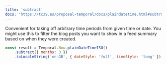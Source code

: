 ```yaml
---
title: 'subtract'
docs: 'https://tc39.es/proposal-temporal/docs/plaindatetime.html#subtract'
---
```


Convenient for taking off arbitrary time periods from given time or date. You
might use this to filter the blog posts you want to show in a feed summary based
on when they were created.

```javascript
const result = Temporal.Now.plainDateTimeISO()
	.subtract({ months: 3 })
	.toLocaleString('en-GB', { dateStyle: 'full', timeStyle: 'long' });
```
